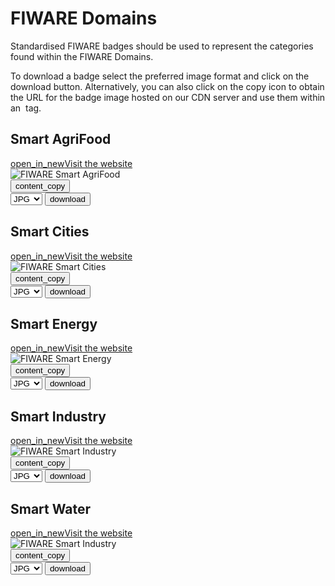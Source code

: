 <div id="social-meta">
<meta property="og:title" content="Guidelines for the usage of FIWARE logos and visual identity" />
<meta property="og:description" content="These guidelines help you to use best our FIWARE brand assets." />
<meta property="og:type" content="documentation" />
<meta property="og:url" content="https://fiware-brand-guide.readthedocs.org" />
<meta property="og:image" content="https://www.fiware.org/wp-content/uploads/FF_Banner_General.png" />
<meta name="twitter:card" content="summary_large_image">
<meta name="twitter:site" content="@FIWARE">
<meta name="twitter:title" content="Guidelines for the usage of FIWARE logos and visual identity">
<meta name="twitter:description" content="These guidelines help you to use best our FIWARE brand assets.">
<meta name="twitter:image" content="https://www.fiware.org/wp-content/uploads/FF_Banner_General.png">
</div>

# FIWARE Domains

Standardised FIWARE badges should be used to represent the categories found within the FIWARE Domains.

To download a badge select the preferred image format and click on the download button. Alternatively, you can also click on the copy icon to obtain the URL for the badge image hosted on our CDN server and use them within an <img> tag.

## Smart AgriFood

<div class="secondary-btn">
    <a href="https://www.fiware.org/community/smart-agrifood/" target="_blank"><span class="material-symbols-outlined">open_in_new</span>Visit the website</a>
</div>

<div class="badges-container">
    <div class="badge-container">
        <img class="badge" src="https://www.fiware.org/custom/brand-guide/img/badges/domains/svg/smart-agrifood.svg" alt="FIWARE Smart AgriFood" onContextMenu="return false;">
        <div class="dwl-container">
            <button class="copy" data-clipboard-text="https://www.fiware.org/custom/brand-guide/img/badges/domains/svg/smart-agrifood.svg" data-original-title="Copied!"><span class="material-symbols-outlined">content_copy</span></button>
            <form class="badge-dwl" target="_blank" onsubmit="this.action = document.getElementById('smart-agrifood').value">
                    <select id="smart-agrifood">
                        <option value="https://www.fiware.org/custom/brand-guide/img/badges/domains/jpg/smart-agrifood.jpg">JPG</option>
                        <option value="https://www.fiware.org/custom/brand-guide/img/badges/domains/png/smart-agrifood.png">PNG</option>
                        <option value="https://www.fiware.org/custom/brand-guide/img/badges/domains/svg/smart-agrifood.svg">SVG</option>
                        <option value="https://www.fiware.org/custom/brand-guide/img/badges/domains/eps/smart-agrifood.eps">EPS</option>
                    </select>
                <input type="submit" value="download" class="material-symbols-outlined dwl" />
            </form>
        </div>
    </div>
</div>

## Smart Cities

<div class="secondary-btn">
    <a href="https://www.fiware.org/about-us/smart-cities/" target="_blank"><span class="material-symbols-outlined">open_in_new</span>Visit the website</a>
</div>

<div class="badges-container">
    <div class="badge-container">
        <img class="badge" src="https://www.fiware.org/custom/brand-guide/img/badges/domains/svg/smart-cities.svg" alt="FIWARE Smart Cities" onContextMenu="return false;">
        <div class="dwl-container">
            <button class="copy" data-clipboard-text="https://www.fiware.org/custom/brand-guide/img/badges/domains/svg/smart-cities.svg" data-original-title="Copied!"><span class="material-symbols-outlined">content_copy</span></button>
            <form class="badge-dwl" target="_blank" onsubmit="this.action = document.getElementById('smart-cities').value">
                    <select id="smart-cities">
                        <option value="https://www.fiware.org/custom/brand-guide/img/badges/domains/jpg/smart-cities.jpg">JPG</option>
                        <option value="https://www.fiware.org/custom/brand-guide/img/badges/domains/png/smart-cities.png">PNG</option>
                        <option value="https://www.fiware.org/custom/brand-guide/img/badges/domains/svg/smart-cities.svg">SVG</option>
                        <option value="https://www.fiware.org/custom/brand-guide/img/badges/domains/eps/smart-cities.eps">EPS</option>
                    </select>
                <input type="submit" value="download" class="material-symbols-outlined dwl" />
            </form>
        </div>
    </div>
</div>

## Smart Energy

<div class="secondary-btn">
    <a href="https://www.fiware.org/about-us/smart-energy/" target="_blank"><span class="material-symbols-outlined">open_in_new</span>Visit the website</a>
</div>

<div class="badges-container">
    <div class="badge-container">
        <img class="badge" src="https://www.fiware.org/custom/brand-guide/img/badges/domains/svg/smart-energy.svg" alt="FIWARE Smart Energy" onContextMenu="return false;">
        <div class="dwl-container">
            <button class="copy" data-clipboard-text="https://www.fiware.org/custom/brand-guide/img/badges/domains/svg/smart-energy.svg" data-original-title="Copied!"><span class="material-symbols-outlined">content_copy</span></button>
            <form class="badge-dwl" target="_blank" onsubmit="this.action = document.getElementById('smart-energy').value">
                    <select id="smart-energy">
                        <option value="https://www.fiware.org/custom/brand-guide/img/badges/domains/jpg/smart-energy.jpg">JPG</option>
                        <option value="https://www.fiware.org/custom/brand-guide/img/badges/domains/png/smart-energy.png">PNG</option>
                        <option value="https://www.fiware.org/custom/brand-guide/img/badges/domains/svg/smart-energy.svg">SVG</option>
                        <option value="https://www.fiware.org/custom/brand-guide/img/badges/domains/eps/smart-energy.eps">EPS</option>
                    </select>
                <input type="submit" value="download" class="material-symbols-outlined dwl" />
            </form>
        </div>
    </div>
</div>

## Smart Industry

<div class="secondary-btn">
    <a href="https://www.fiware.org/about-us/smart-industry/" target="_blank"><span class="material-symbols-outlined">open_in_new</span>Visit the website</a>
</div>

<div class="badges-container">
    <div class="badge-container">
        <img class="badge" src="https://www.fiware.org/custom/brand-guide/img/badges/domains/svg/smart-industry.svg" alt="FIWARE Smart Industry" onContextMenu="return false;">
        <div class="dwl-container">
            <button class="copy" data-clipboard-text="https://www.fiware.org/custom/brand-guide/img/badges/domains/svg/smart-industry.svg" data-original-title="Copied!"><span class="material-symbols-outlined">content_copy</span></button>
            <form class="badge-dwl" target="_blank" onsubmit="this.action = document.getElementById('smart-industry').value">
                    <select id="smart-industry">
                        <option value="https://www.fiware.org/custom/brand-guide/img/badges/domains/jpg/smart-industry.jpg">JPG</option>
                        <option value="https://www.fiware.org/custom/brand-guide/img/badges/domains/png/smart-industry.png">PNG</option>
                        <option value="https://www.fiware.org/custom/brand-guide/img/badges/domains/svg/smart-industry.svg">SVG</option>
                        <option value="https://www.fiware.org/custom/brand-guide/img/badges/domains/eps/smart-industry.eps">EPS</option>
                    </select>
                <input type="submit" value="download" class="material-symbols-outlined dwl" />
            </form>
        </div>
    </div>
</div>

## Smart Water

<div class="secondary-btn">
    <a href="https://www.fiware.org/about-us/smart-water/" target="_blank"><span class="material-symbols-outlined">open_in_new</span>Visit the website</a>
</div>

<div class="badges-container">
    <div class="badge-container">
        <img class="badge" src="https://www.fiware.org/custom/brand-guide/img/badges/domains/svg/smart-water.svg" alt="FIWARE Smart Industry" onContextMenu="return false;">
        <div class="dwl-container">
            <button class="copy" data-clipboard-text="https://www.fiware.org/custom/brand-guide/img/badges/domains/svg/smart-water.svg" data-original-title="Copied!"><span class="material-symbols-outlined">content_copy</span></button>
            <form class="badge-dwl" target="_blank" onsubmit="this.action = document.getElementById('smart-water').value">
                    <select id="smart-water">
                        <option value="https://www.fiware.org/custom/brand-guide/img/badges/domains/jpg/smart-water.jpg">JPG</option>
                        <option value="https://www.fiware.org/custom/brand-guide/img/badges/domains/png/smart-water.png">PNG</option>
                        <option value="https://www.fiware.org/custom/brand-guide/img/badges/domains/svg/smart-water.svg">SVG</option>
                        <option value="https://www.fiware.org/custom/brand-guide/img/badges/domains/eps/smart-water.eps">EPS</option>
                    </select>
                <input type="submit" value="download" class="material-symbols-outlined dwl" />
            </form>
        </div>
    </div>
</div>